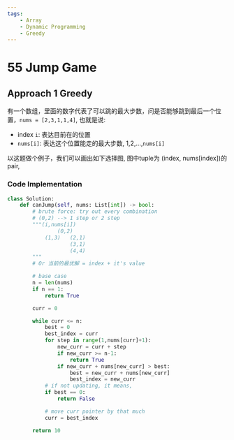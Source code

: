 ```yaml
---
tags:
    - Array
    - Dynamic Programming
    - Greedy
---
```

# 55 Jump Game

## Approach 1 Greedy

有一个数组，里面的数字代表了可以跳的最大步数，问是否能够跳到最后一个位置，`nums = [2,3,1,1,4]`, 也就是说:

- index `i`: 表达目前在的位置
- `nums[i]`: 表达这个位置能走的最大步数, 1,2,...,`nums[i]`

以这题做个例子，我们可以画出如下选择图, 图中tuple为 (index, nums[index])的pair,


 

### Code Implementation
```python
class Solution:
    def canJump(self, nums: List[int]) -> bool:
        # brute force: try out every combination
        # (0,2) --> 1 step or 2 step
        """(i,nums[i])
                (0,2)
            (1,3)   (2,1)
                    (3,1)
                    (4,4)
        """
        # Or 当前的最优解 = index + it's value

        # base case
        n = len(nums)
        if n == 1:
            return True

        curr = 0

        while curr <= n:
            best = 0
            best_index = curr
            for step in range(1,nums[curr]+1):
                new_curr = curr + step
                if new_curr >= n-1:
                    return True
                if new_curr + nums[new_curr] > best:
                    best = new_curr + nums[new_curr]
                    best_index = new_curr                    
            # if not updating, it means, 
            if best == 0:
                return False

            # move curr pointer by that much
            curr = best_index

        return 10

```
